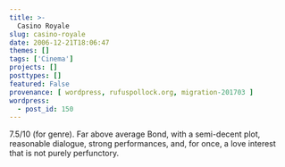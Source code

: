```yaml
---
title: >-
  Casino Royale
slug: casino-royale
date: 2006-12-21T18:06:47
themes: []
tags: ['Cinema']
projects: []
posttypes: []
featured: False
provenance: [ wordpress, rufuspollock.org, migration-201703 ]
wordpress:
  - post_id: 150
---
```


7.5/10 (for genre). Far above average Bond, with a semi-decent plot, reasonable dialogue, strong performances, and, for once, a love interest that is not purely perfunctory.

